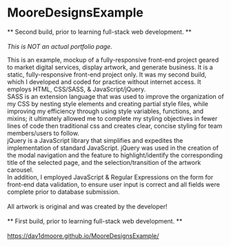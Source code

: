 # MooreDesignsExample

** Second build, prior to learning full-stack web development. **<br><br>
*This is NOT an actual portfolio page.* <br>

This is an example, mockup of a fully-responsive front-end project geared to market digital services, display artwork, and generate business. It is a static, fully-responsive front-end project only. It was my second build, which I developed and coded for practice without internet access. It employs HTML, CSS/SASS, & JavaScript/jQuery.<br>
SASS is an extension language that was used to improve the organization of my CSS by nesting style elements and creating partial style files, while improving my efficiency through using style variables, functions, and mixins; it ultimately allowed me to complete my styling objectives in fewer lines of code then traditional css and creates clear, concise styling for team members/users to follow.<br>
jQuery is a JavaScript library that simplifies and expedites the implementation of standard JavaScript. jQuery was used in the creation of the modal navigation and the feature to highlight/identify the corresponding title of the selected page, and the selection/transition of the artwork carousel.<br>
In addition, I employed JavaScript & Regular Expressions on the form for front-end data validation, to ensure user input is correct and all fields were complete prior to database submission.<br>
<br>
All artwork is original and was created by the developer!
<br><br>
** First build, prior to learning full-stack web development. **
<br>
<br>
https://dav1dmoore.github.io/MooreDesignsExample/
